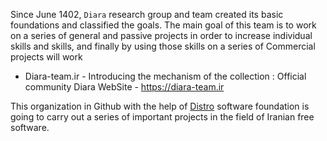 Since June 1402, ``Diara`` research group and team created its basic foundations and classified the goals. The main goal of this team is to work on a series of general and passive projects in order to increase individual skills and skills, and finally by using those skills on a series of Commercial projects will work

-  Diara-team.ir - Introducing the mechanism of the collection : Official community Diara WebSite - https://diara-team.ir

This organization in Github with the help of [Distro](https://github.com/Distro-ir) software foundation is going to carry out a series of important projects in the field of Iranian free software.

<!--

**Here are some ideas to get you started:**

🙋‍♀️ A short introduction - what is your organization all about?
🌈 Contribution guidelines - how can the community get involved?
👩‍💻 Useful resources - where can the community find your docs? Is there anything else the community should know?
🍿 Fun facts - what does your team eat for breakfast?
🧙 Remember, you can do mighty things with the power of [Markdown](https://docs.github.com/github/writing-on-github/getting-started-with-writing-and-formatting-on-github/basic-writing-and-formatting-syntax)
-->
